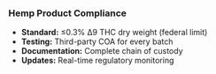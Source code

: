 ### Hemp Product Compliance

- **Standard:** ≤0.3% Δ9 THC dry weight (federal limit)
- **Testing:** Third-party COA for every batch
- **Documentation:** Complete chain of custody
- **Updates:** Real-time regulatory monitoring
